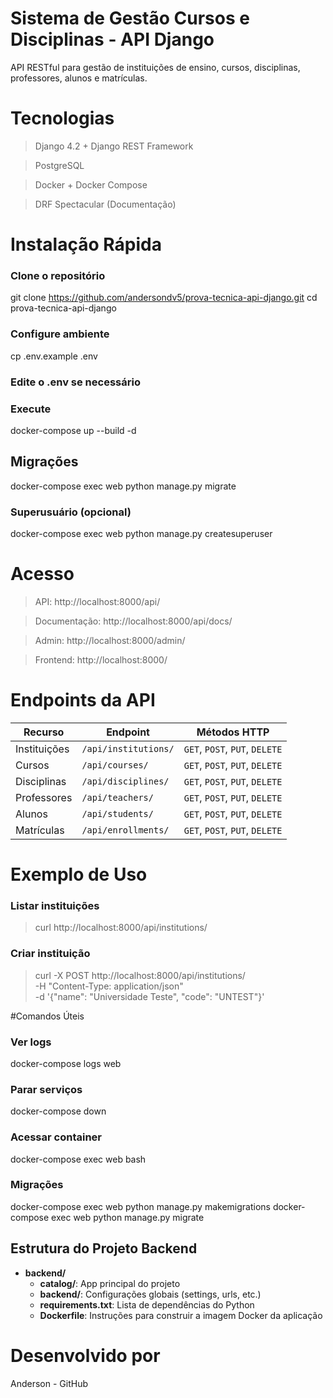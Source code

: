 # Sistema de Gestão Cursos e Disciplinas - API Django
API RESTful para gestão de instituições de ensino, cursos, disciplinas, professores, alunos e matrículas.


# Tecnologias
>Django 4.2 + Django REST Framework

>PostgreSQL

>Docker + Docker Compose

>DRF Spectacular (Documentação)


# Instalação Rápida

### Clone o repositório
git clone https://github.com/andersondv5/prova-tecnica-api-django.git
cd prova-tecnica-api-django

### Configure ambiente
cp .env.example .env
### Edite o .env se necessário

### Execute
docker-compose up --build -d

## Migrações
docker-compose exec web python manage.py migrate

### Superusuário (opcional)
docker-compose exec web python manage.py createsuperuser

# Acesso

>API: http://localhost:8000/api/

>Documentação: http://localhost:8000/api/docs/

>Admin: http://localhost:8000/admin/

>Frontend: http://localhost:8000/

# Endpoints da API


| Recurso       | Endpoint                  | Métodos HTTP          |
|---------------|---------------------------|-----------------------|
| Instituições  | `/api/institutions/`      | `GET`, `POST`, `PUT`, `DELETE` |
| Cursos        | `/api/courses/`           | `GET`, `POST`, `PUT`, `DELETE` |
| Disciplinas   | `/api/disciplines/`       | `GET`, `POST`, `PUT`, `DELETE` |
| Professores   | `/api/teachers/`          | `GET`, `POST`, `PUT`, `DELETE` |
| Alunos        | `/api/students/`          | `GET`, `POST`, `PUT`, `DELETE` |
| Matrículas    | `/api/enrollments/`       | `GET`, `POST`, `PUT`, `DELETE` |

# Exemplo de Uso

### Listar instituições
>curl http://localhost:8000/api/institutions/

### Criar instituição
>curl -X POST http://localhost:8000/api/institutions/ \
  >-H "Content-Type: application/json" \
  >-d '{"name": "Universidade Teste", "code": "UNTEST"}'

#Comandos Úteis

### Ver logs
docker-compose logs web

### Parar serviços
docker-compose down

### Acessar container
docker-compose exec web bash

### Migrações
docker-compose exec web python manage.py makemigrations
docker-compose exec web python manage.py migrate

## Estrutura do Projeto Backend

- **backend/**
  - **catalog/**: App principal do projeto
  - **backend/**: Configurações globais (settings, urls, etc.)
  - **requirements.txt**: Lista de dependências do Python
  - **Dockerfile**: Instruções para construir a imagem Docker da aplicação

# Desenvolvido por
Anderson - GitHub

